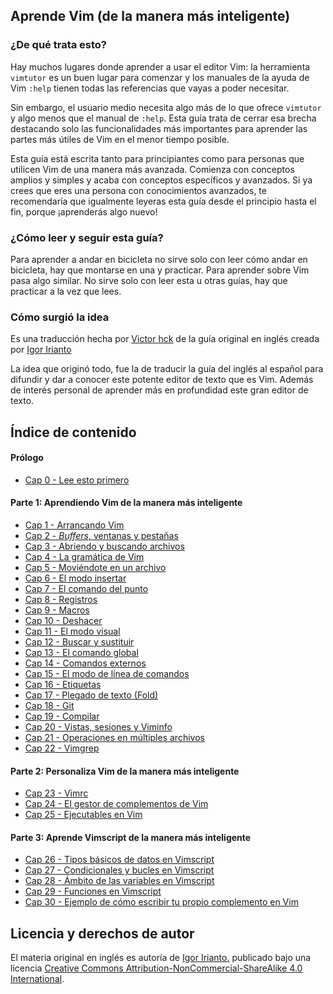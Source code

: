 ## Aprende Vim \(de la manera más inteligente\)

### ¿De qué trata esto?

Hay muchos lugares donde aprender a usar el editor Vim: la herramienta `vimtutor` es un buen lugar para comenzar y los manuales de la ayuda de Vim `:help` tienen todas las referencias que vayas a poder necesitar.

Sin embargo, el usuario medio necesita algo más de lo que ofrece `vimtutor` y algo menos que el manual de `:help`. Esta guía trata de cerrar esa brecha destacando solo las funcionalidades más importantes para aprender las partes más útiles de Vim en el menor tiempo posible.

Esta guía está escrita tanto para principiantes como para personas que utilicen Vim de una manera más avanzada. Comienza con conceptos amplios y simples y acaba con conceptos específicos y avanzados. Si ya crees que eres una persona con conocimientos avanzados, te recomendaría que igualmente leyeras esta guía desde el principio hasta el fin, porque ¡aprenderás algo nuevo!

### ¿Cómo leer y seguir esta guía?

Para aprender a andar en bicicleta no sirve solo con leer cómo andar en bicicleta, hay que montarse en una y practicar. Para aprender sobre Vim pasa algo similar. No sirve solo con leer esta u otras guías, hay que practicar a la vez que lees.

### Cómo surgió la idea

Es una traducción hecha por [Victor hck](https://github.com/victorhck/Aprende-Vim) de la guía original en inglés creada por [Igor Irianto](https://github.com/iggredible/Learn-Vim) 

La idea que originó todo, fue la de traducir la guía del inglés al español para difundir y dar a conocer este potente editor de texto que es Vim. Además de interés personal de aprender más en profundidad este gran editor de texto.

## Índice de contenido

#### Prólogo

* [Cap 0     - Lee esto primero](cap00_lee_esto_primero.md)

#### Parte 1: Aprendiendo Vim de la manera más inteligente

* [Cap 1  - Arrancando Vim](cap01_empezando_en_vim.md)
* [Cap 2  - _Buffers_, ventanas y pestañas](cap02_buffers_ventanas_pestanas.md)
* [Cap 3  - Abriendo y buscando archivos](cap03_abriendo_y_buscando_archivos.md)
* [Cap 4  - La gramática de Vim](cap04_gramatica_vim.md)
* [Cap 5  - Moviéndote en un archivo](cap05_moviendote_en_un_archivo.md)
* [Cap 6  - El modo insertar](cap06_modo_insertar.md)
* [Cap 7  - El comando del punto](cap07_el_comando_del_punto.md)
* [Cap 8  - Registros](cap08_registros.md)
* [Cap 9  - Macros](cap09_macros.md)
* [Cap 10 - Deshacer](cap10_deshacer.md)
* [Cap 11 - El modo visual](cap11_modo_visual.md)
* [Cap 12 - Buscar y sustituir](cap12_buscar_y_sustituir.md)
* [Cap 13 - El comando global](cap13_el_comando_global.md)
* [Cap 14 - Comandos externos](cap14_comandos_externos.md)
* [Cap 15 - El modo de línea de comandos](cap15_modo_linea_comandos.md)
* [Cap 16 - Etiquetas](cap16_etiquetas.md)
* [Cap 17 - Plegado de texto (Fold)](cap17_plegado.md)
* [Cap 18 - Git](cap18_git.md)
* [Cap 19 - Compilar](cap19_compilar.md)
* [Cap 20 - Vistas, sesiones y Viminfo](cap20_vistas_sesiones_viminfo.md)
* [Cap 21 - Operaciones en múltiples archivos](cap21_operaciones_múltiples_archivos.md)
* [Cap 22 - Vimgrep](cap22_vimgrep.md)

#### Parte 2: Personaliza Vim de la manera más inteligente

* [Cap 23 - Vimrc](cap23_vimrc.md)
* [Cap 24 - El gestor de complementos de Vim](cap24_paquetes_vim.md)
* [Cap 25 - Ejecutables en Vim](cap25_ejecutables_vim.md)

#### Parte 3: Aprende Vimscript de la manera más inteligente

* [Cap 26 - Tipos básicos de datos en Vimscript](cap26_tipos_basicos_datos_en_vimscript.md)
* [Cap 27 - Condicionales y bucles en Vimscript](cap27_condicionales_y_bucles_vimscript.md)
* [Cap 28 - Ámbito de las variables en Vimscript](cap28_ambito_variables_vimscript.md)
* [Cap 29 - Funciones en Vimscript](cap29_funciones_vimscript.md)
* [Cap 30 - Ejemplo de cómo escribir tu propio complemento en Vim](cap30_ejemplo_cómo_escribir_un_complemento.md)

## Licencia y derechos de autor

El materia original en inglés es autoría de [Igor Irianto.](https://github.com/iggredible/Learn-Vim) publicado bajo una licencia [Creative Commons Attribution-NonCommercial-ShareAlike 4.0 International](http://creativecommons.org/licenses/by-nc-sa/4.0/).
